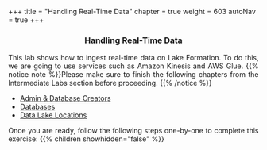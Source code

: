 +++
title = "Handling Real-Time Data"
chapter = true
weight = 603
autoNav = true
+++

<center><h3>Handling Real-Time Data</h3></center>

<div style="text-align: justify">
    This lab shows how to ingest real-time data on Lake Formation. To do this, we are going to use services such as Amazon Kinesis and AWS Glue.
    {{% notice note %}}Please make sure to finish the following chapters from the Intermediate Labs section before proceeding.
    {{% /notice %}}
    <ul>
        <li><a href="../../50-intermediate/501-admin-db-creator.html">Admin & Database Creators</a></li>
        <li><a href="../../50-intermediate/502-databases.html">Databases</a></li>
        <li><a href="../../50-intermediate/503-data-lake-locations.html">Data Lake Locations</a></li>
    </ul>
    Once you are ready, follow the following steps one-by-one to complete this exercise:
    {{% children showhidden="false" %}}
</div>